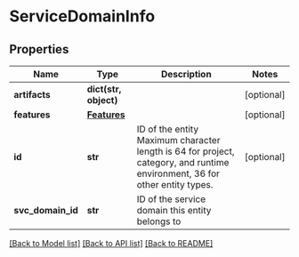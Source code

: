 # ServiceDomainInfo

## Properties
Name | Type | Description | Notes
------------ | ------------- | ------------- | -------------
**artifacts** | **dict(str, object)** |  | [optional] 
**features** | [**Features**](Features.md) |  | [optional] 
**id** | **str** | ID of the entity Maximum character length is 64 for project, category, and runtime environment, 36 for other entity types. | [optional] 
**svc_domain_id** | **str** | ID of the service domain this entity belongs to | 

[[Back to Model list]](../README.md#documentation-for-models) [[Back to API list]](../README.md#documentation-for-api-endpoints) [[Back to README]](../README.md)

